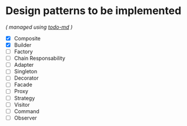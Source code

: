 # Design patterns to be implemented

_\( managed using [todo-md](https://github.com/Hypercubed/todo-md) \)_

- [x] Composite
- [x] Builder
- [ ] Factory
- [ ] Chain Responsability
- [ ] Adapter
- [ ] Singleton
- [ ] Decorator
- [ ] Facade
- [ ] Proxy
- [ ] Strategy
- [ ] Visitor
- [ ] Command
- [ ] Observer